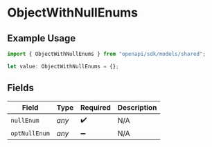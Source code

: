 # ObjectWithNullEnums

## Example Usage

```typescript
import { ObjectWithNullEnums } from "openapi/sdk/models/shared";

let value: ObjectWithNullEnums = {};
```

## Fields

| Field              | Type               | Required           | Description        |
| ------------------ | ------------------ | ------------------ | ------------------ |
| `nullEnum`         | *any*              | :heavy_check_mark: | N/A                |
| `optNullEnum`      | *any*              | :heavy_minus_sign: | N/A                |